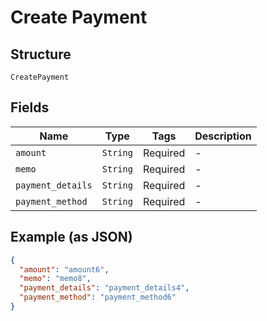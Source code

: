 
# Create Payment

## Structure

`CreatePayment`

## Fields

| Name | Type | Tags | Description |
|  --- | --- | --- | --- |
| `amount` | `String` | Required | - |
| `memo` | `String` | Required | - |
| `payment_details` | `String` | Required | - |
| `payment_method` | `String` | Required | - |

## Example (as JSON)

```json
{
  "amount": "amount6",
  "memo": "memo8",
  "payment_details": "payment_details4",
  "payment_method": "payment_method6"
}
```

